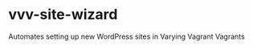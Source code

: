 vvv-site-wizard
===============

Automates setting up new WordPress sites in Varying Vagrant Vagrants
